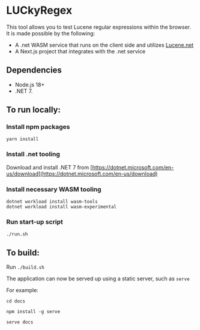 # LUCkyRegex

This tool allows you to test Lucene regular expressions within the browser. It is made possible by the following:

- A .net WASM service that runs on the client side and utilizes [Lucene.net](https://lucenenet.apache.org/)
- A Next.js project that integrates with the .net service

## Dependencies

- Node.js 18+
- .NET 7.

## To run locally:

### Install npm packages

`yarn install`

### Install .net tooling

Download and install .NET 7 from [https://dotnet.microsoft.com/en-us/download](https://dotnet.microsoft.com/en-us/download)

### Install necessary WASM tooling

```
dotnet workload install wasm-tools
dotnet workload install wasm-experimental
```

### Run start-up script

`./run.sh`

## To build:

Run `./build.sh`

The application can now be served up using a static server, such as `serve`

For example:

`cd docs`

`npm install -g serve`

`serve docs`
